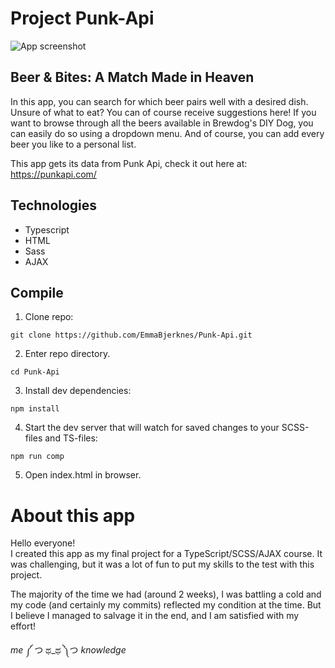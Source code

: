 # Project Punk-Api
![App screenshot](/dist/image/app.jpg)

## Beer & Bites: A Match Made in Heaven
In this app, you can search for which beer pairs well with a desired dish. Unsure of what to eat? You can of course receive suggestions here! If you want to browse through all the beers available in Brewdog's DIY Dog, you can easily do so using a dropdown menu. And of course, you can add every beer you like to a personal list.  

This app gets its data from Punk Api, check it out here at: https://punkapi.com/



## Technologies
- Typescript  
- HTML  
- Sass
- AJAX

## Compile

1) Clone repo:
```
git clone https://github.com/EmmaBjerknes/Punk-Api.git
```

2) Enter repo directory.
```
cd Punk-Api
```

3) Install dev dependencies:
```
npm install
```  

4) Start the dev server that will watch for saved changes to your SCSS-files and TS-files:
```
npm run comp
```

5) Open index.html in browser. 

# About this app

Hello everyone!  
I created this app as my final project for a TypeScript/SCSS/AJAX course. It was challenging, but it was a lot of fun to put my skills to the test with this project.  

The majority of the time we had (around 2 weeks), I was battling a cold and my code (and certainly my commits) reflected my condition at the time. But I believe I managed to salvage it in the end, and I am satisfied with my effort!  

*me* ༼ つ ಥ_ಥ ༽つ *knowledge*